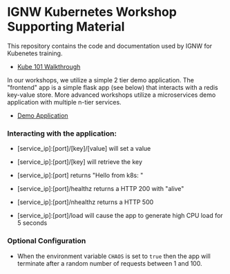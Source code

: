 # IGNW Kubernetes Workshop Supporting Material

This repository contains the code and documentation used by IGNW for Kubenetes training.

* [Kube 101 Walkthrough](kube_101/README.md)

In our workshops, we utilize a simple 2 tier demo application. The "frontend" app is a simple flask app (see below) that interacts with a redis key-value store. More advanced workshops utilize a microservices demo application with multiple n-tier services.

* [Demo Application](app/README.md)

### Interacting with the application:
* [service_ip]:[port]/[key]/[value] will set a value
* [service_ip]:[port]/[key] will retrieve the key
* [service_ip]:[port] returns "Hello from k8s: <podname>"

* [service_ip]:[port]/healthz returns a HTTP 200 with "alive"
* [service_ip]:[port]/nhealthz returns a HTTP 500

* [service_ip]:[port]/load will cause the app to generate high CPU load for 5 seconds

### Optional Configuration
* When the environment variable `CHAOS` is set to `true` then the app will terminate after a random number of requests between 1 and 100.
